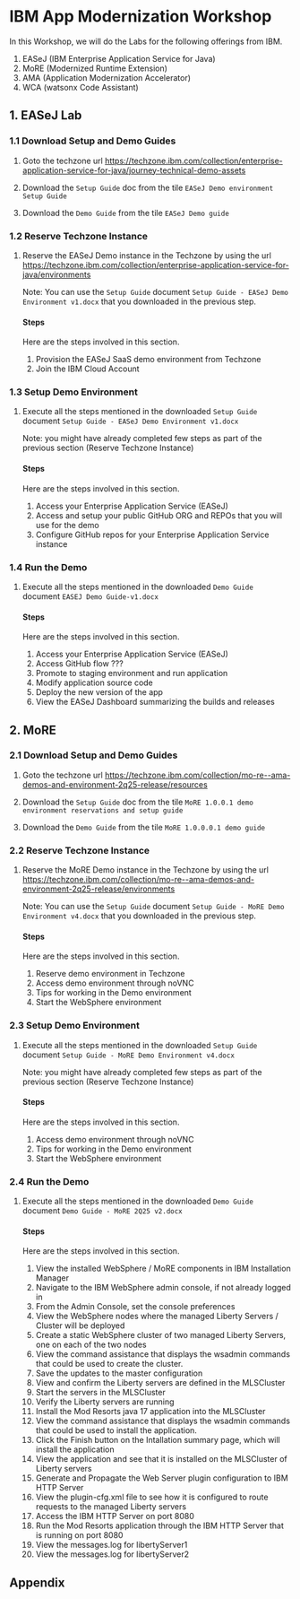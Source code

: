 # IBM App Modernization Workshop

In this Workshop, we will do the Labs for the following offerings from IBM.

1. EASeJ (IBM Enterprise Application Service for Java)
2. MoRE (Modernized Runtime Extension)
3. AMA  (Application Modernization Accelerator)
4. WCA (watsonx Code Assistant)

## 1. EASeJ Lab

### 1.1 Download Setup and Demo Guides

1. Goto the techzone url https://techzone.ibm.com/collection/enterprise-application-service-for-java/journey-technical-demo-assets

2. Download the `Setup Guide` doc from the tile `EASeJ Demo environment Setup Guide`

3. Download the `Demo Guide` from the tile `EASeJ Demo guide`

### 1.2 Reserve Techzone Instance

1. Reserve the EASeJ Demo instance in the Techzone by using the url https://techzone.ibm.com/collection/enterprise-application-service-for-java/environments

    Note: You can use the `Setup Guide` document `Setup Guide - EASeJ Demo Environment v1.docx` that you downloaded in the previous step.

    #### Steps

    Here are the steps involved in this section.

    1. Provision the EASeJ SaaS demo environment from Techzone
    2. Join the IBM Cloud Account


### 1.3 Setup Demo Environment

1. Execute all the steps mentioned in the downloaded `Setup Guide` document `Setup Guide - EASeJ Demo Environment v1.docx`

    Note: you might have already completed few steps as part of the previous section (Reserve Techzone Instance)

    #### Steps

    Here are the steps involved in this section.

    1. Access your Enterprise Application Service (EASeJ)
    2. Access and setup your public GitHub ORG and REPOs that you will use for the demo
    3. Configure GitHub repos for your Enterprise Application Service instance

### 1.4 Run the Demo

1. Execute all the steps mentioned in the downloaded `Demo Guide` document `EASEJ Demo Guide-v1.docx`

    #### Steps

    Here are the steps involved in this section.

    1. Access your Enterprise Application Service (EASeJ)
    2. Access GitHub flow ???
    3. Promote to staging environment and run application
    4. Modify application source code
    5. Deploy the new version of the app
    6. View the EASeJ Dashboard summarizing the builds and releases 

## 2. MoRE

### 2.1 Download Setup and Demo Guides

1. Goto the techzone url https://techzone.ibm.com/collection/mo-re--ama-demos-and-environment-2q25-release/resources

2. Download the `Setup Guide` doc from the tile `MoRE 1.0.0.1 demo environment reservations and setup guide`

3. Download the `Demo Guide` from the tile `MoRE 1.0.0.0.1 demo guide`

### 2.2 Reserve Techzone Instance

1. Reserve the MoRE Demo instance in the Techzone by using the url https://techzone.ibm.com/collection/mo-re--ama-demos-and-environment-2q25-release/environments

    Note: You can use the `Setup Guide` document `Setup Guide - MoRE Demo Environment v4.docx` that you downloaded in the previous step.

    #### Steps

    Here are the steps involved in this section.

    1. Reserve demo environment in Techzone
    2. Access demo environment through noVNC
    3. Tips for working in the Demo environment
    4. Start the WebSphere environment 

### 2.3 Setup Demo Environment

1. Execute all the steps mentioned in the downloaded `Setup Guide` document `Setup Guide - MoRE Demo Environment v4.docx`

    Note: you might have already completed few steps as part of the previous section (Reserve Techzone Instance)

    #### Steps

    Here are the steps involved in this section.

    1. Access demo environment through noVNC
    2. Tips for working in the Demo environment
    3. Start the WebSphere environment 

### 2.4 Run the Demo

1. Execute all the steps mentioned in the downloaded `Demo Guide` document `Demo Guide - MoRE 2Q25 v2.docx`

    #### Steps

    Here are the steps involved in this section.

    1. View the installed WebSphere / MoRE components in IBM Installation Manager
    2. Navigate to the IBM WebSphere admin console, if not already logged in
    3. From the Admin Console, set the console preferences 
    4. View the WebSphere nodes where the managed Liberty Servers / Cluster will be deployed
    5. Create a static WebSphere cluster of two managed Liberty Servers, one on each of the two nodes
    6. View the command assistance that displays the wsadmin commands that could be used to create the cluster.  
    7. Save the updates to the master configuration
    8. View and confirm the Liberty servers are defined in the MLSCluster
    9. Start the servers in the MLSCluster
    10. Verify the Liberty servers are running
    11.	Install the Mod Resorts java 17 application into the MLSCluster
    12. View the command assistance that displays the wsadmin commands that could be used to install the application.
    13.	Click the Finish button on the Intallation summary page, which will install the application
    14.	View the application and see that it is installed on the MLSCluster of Liberty servers
    15.	Generate and Propagate the Web Server plugin configuration to IBM HTTP Server
    16.	View the plugin-cfg.xml file to see how it is configured to route requests to the managed Liberty servers
    17.	Access the IBM HTTP Server on port 8080
    18.	Run the Mod Resorts application through the IBM HTTP Server that is running on port 8080
    19.	View the messages.log for libertyServer1
    20.	View the messages.log for libertyServer2

## Appendix



